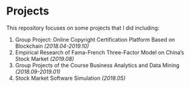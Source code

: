 # Projects
This repository focuses on some projects that I did including:

1. Group Project: Online Copyright Certification Platform Based on Blockchain *(2018.04-2019.10)*
2. Empirical Research of Fama-French Three-Factor Model on China’s Stock Market *(2019.08)*
3. Group Projects of the Course Business Analytics and Data Mining *(2018.09-2019.01)*
4. Stock Market Software Simulation *(2018.05)*
